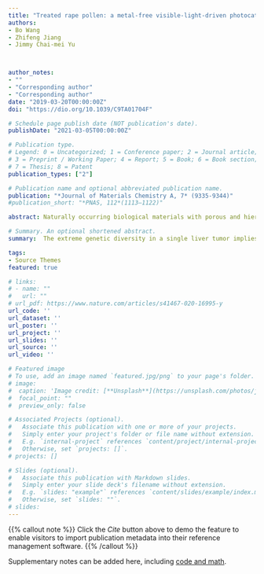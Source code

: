 ```yaml
---
title: "Treated rape pollen: a metal-free visible-light-driven photocatalyst from nature for efficient water disinfection"
authors:
- Bo Wang
- Zhifeng Jiang
- Jimmy Chai-mei Yu



author_notes:
- ""
- "Corresponding author"
- "Corresponding author"
date: "2019-03-20T00:00:00Z"
doi: "https://dio.org/10.1039/C9TA01704F"

# Schedule page publish date (NOT publication's date).
publishDate: "2021-03-05T00:00:00Z"

# Publication type.
# Legend: 0 = Uncategorized; 1 = Conference paper; 2 = Journal article;
# 3 = Preprint / Working Paper; 4 = Report; 5 = Book; 6 = Book section;
# 7 = Thesis; 8 = Patent
publication_types: ["2"]

# Publication name and optional abbreviated publication name.
publication: "*Journal of Materials Chemistry A, 7* (9335-9344)"
#publication_short: "*PNAS, 112*(1113–1122)"

abstract: Naturally occurring biological materials with porous and hierarchical morphologies offer attractive features to the process of photocatalysis. Motivated by our recent study, a treated rape pollen (TRP), through a facile strategy, is evaluated for its visible-light-driven (VLD) photocatalytic disinfection properties. This nature-based material shows remarkable efficiency for the inactivation of Escherichia coli K-12 among several metal-free photocatalysts. It also exhibits broad-spectrum bactericidal performance towards several common waterborne species. The disinfection efficiency of the TRP can be further enhanced under non-lethal ultraviolet (UV) irradiation. This study shows that superoxide radicals (·O2−) and photogenerated holes (h+) play important roles in the oxidation process, leading to the increase of bacterial membrane permeability and dysfunction of the intracellular antioxidant system. The destruction of bacterial cell leads to the release of cytoplasmic contents, which ultimately results in cell death. The TRP is also stable in repeated disinfection experiments and shows potential for practical application under solar irradiation. This study offers a new insight into the exploration of nature-based biological materials for green and economic environmental remediation.

# Summary. An optional shortened abstract.
summary:  The extreme genetic diversity in a single liver tumor implies clonal evolution under the non-Darwinian mode.

tags:
- Source Themes
featured: true

# links:
# - name: ""
#   url: ""
# url_pdf: https://www.nature.com/articles/s41467-020-16995-y
url_code: ''
url_dataset: ''
url_poster: ''
url_project: ''
url_slides: ''
url_source: ''
url_video: ''

# Featured image
# To use, add an image named `featured.jpg/png` to your page's folder. 
# image:
#  caption: 'Image credit: [**Unsplash**](https://unsplash.com/photos/jdD8gXaTZsc)'
#  focal_point: ""
#  preview_only: false

# Associated Projects (optional).
#   Associate this publication with one or more of your projects.
#   Simply enter your project's folder or file name without extension.
#   E.g. `internal-project` references `content/project/internal-project/index.md`.
#   Otherwise, set `projects: []`.
# projects: []

# Slides (optional).
#   Associate this publication with Markdown slides.
#   Simply enter your slide deck's filename without extension.
#   E.g. `slides: "example"` references `content/slides/example/index.md`.
#   Otherwise, set `slides: ""`.
# slides:
---
```


{{% callout note %}}
Click the *Cite* button above to demo the feature to enable visitors to import publication metadata into their reference management software.
{{% /callout %}}

Supplementary notes can be added here, including [code and math](https://sourcethemes.com/academic/docs/writing-markdown-latex/).

